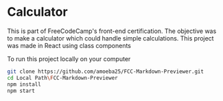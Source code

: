 # Calculator

This is part of FreeCodeCamp's front-end certification. The objective was to make a calculator which could handle simple calculations. This project was made in React using class components


To run this project locally on your computer

```bash
git clone https://github.com/amoeba25/FCC-Markdown-Previewer.git
cd Local Path\FCC-Markdown-Previewer
npm install
npm start
```
